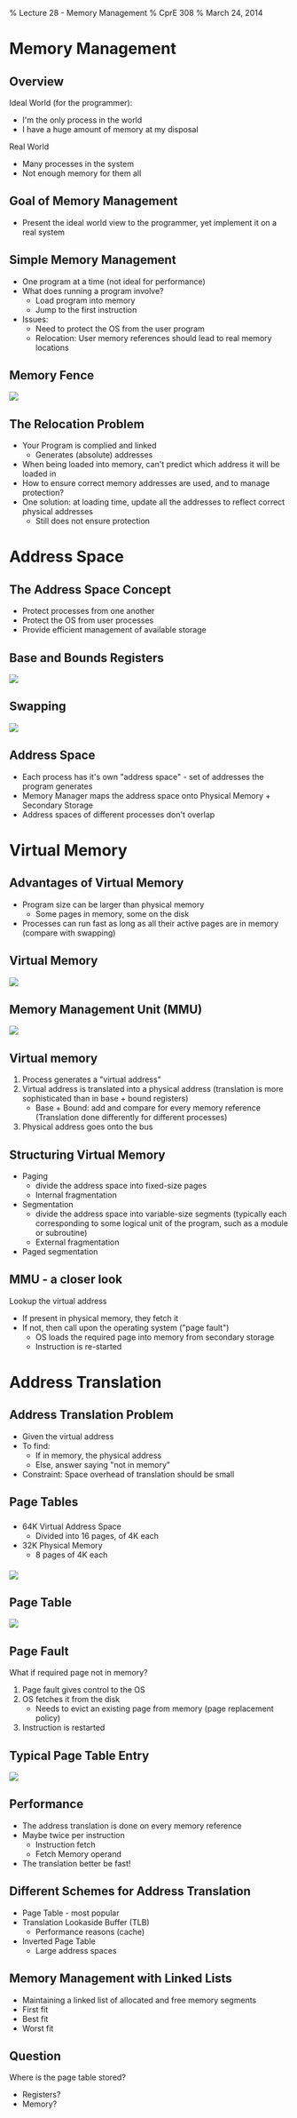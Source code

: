 % Lecture 28 - Memory Management
% CprE 308
% March 24, 2014

# Memory Management

## Overview
Ideal World (for the programmer):

 - I'm the only process in the world
 - I have a huge amount of memory at my disposal

Real World

 - Many processes in the system
 - Not enough memory for them all

## Goal of Memory Management
 - Present the ideal world view to the programmer, yet implement it on a real system

## Simple Memory Management
 - One program at a time (not ideal for performance)
 - What does running a program involve?
    - Load program into memory
    - Jump to the first instruction
 - Issues:
    - Need to protect the OS from the user program
    - Relocation: User memory references should lead to real memory locations

## Memory Fence
![](img/fence.png)

## The Relocation Problem
 - Your Program is complied and linked
    - Generates (absolute) addresses
 - When being loaded into memory, can't predict which address it will be loaded in
 - How to ensure correct memory addresses are used, and to manage protection?
 - One solution: at loading time, update all the addresses to reflect correct physical addresses
    - Still does not ensure protection

# Address Space

## The Address Space Concept
 - Protect processes from one another
 - Protect the OS from user processes
 - Provide efficient management of available storage

## Base and Bounds Registers
<!---
Base and Limit registers in book
Base - program start
limit - program length.
during reference (both fetch and read/write), add base value to address generated
-->
![](img/base_bound.png)

## Swapping
![](img/swapping.png)

## Address Space
<!---
Discuss memory management with bitmaps and linked lists.
-->
 - Each process has it's own "address space" - set of addresses the program generates
 - Memory Manager maps the address space onto Physical Memory + Secondary Storage
 - Address spaces of different processes don't overlap

# Virtual Memory

## Advantages of Virtual Memory
 - Program size can be larger than physical memory
    - Some pages in memory, some on the disk
 - Processes can run fast as long as all their active pages are in memory (compare with swapping)

## Virtual Memory
![](img/virtual_memory.png)

## Memory Management Unit (MMU)
![](img/mmu.png)

## Virtual memory
 1. Process generates a "virtual address"
 2. Virtual address is translated into a physical address (translation is more sophisticated than in base + bound registers)
     - Base + Bound: add and compare for every memory reference
     (Translation done differently for different processes)
 3. Physical address goes onto the bus

## Structuring Virtual Memory
 - Paging
    - divide the address space into fixed-size pages
    - Internal fragmentation
 - Segmentation
    - divide the address space into variable-size segments (typically each corresponding to some logical unit of the program, such as a module or subroutine)
    - External fragmentation
 - Paged segmentation

## MMU - a closer look
Lookup the virtual address

 - If present in physical memory, they fetch it
 - If not, then call upon the operating system ("page fault")
    - OS loads the required page into memory from secondary storage
    - Instruction is re-started

# Address Translation

## Address Translation Problem
 - Given the virtual address
 - To find:
    - If in memory, the physical address
    - Else, answer saying "not in memory"
 - Constraint: Space overhead of translation should be small

## Page Tables
###
####
<!---
Virtual addresses split into *pages*
Physical memory split into *page frames*
-->
 - 64K Virtual Address Space
    - Divided into 16 pages, of 4K each
 - 32K Physical Memory
    - 8 pages of 4K each

####
![](img/page_tables.png)

## Page Table
![](img/page_table.png)

## Page Fault
What if required page not in memory?

 1. Page fault gives control to the OS
 2. OS fetches it from the disk
    - Needs to evict an existing page from memory (page replacement policy)
 3. Instruction is restarted

## Typical Page Table Entry
<!---
Zooming in on a single entry:
 - Page frame number: physical location of page frame (then add offset)
 - Present/absent: 1 if entry is valid, 0 if not in memory
 - Protection: what sorts of accesses permitted. 0 for read/write, 1 for read only.  Or 3 bits: read,write,execute
 - Modified: Has it been modified?  *Dirty* bit
 - Referenced: set when referenced. Helps to choose eviction
 - Cache disabling: for pages that map device registers rather than memory.
-->
![](img/pt_entry.png)

## Performance
 - The address translation is done on every memory reference
 - Maybe twice per instruction
    - Instruction fetch
    - Fetch Memory operand
 - The translation better be fast!

## Different Schemes for Address Translation
 - Page Table - most popular
 - Translation Lookaside Buffer (TLB)
    - Performance reasons (cache)
 - Inverted Page Table
    - Large address spaces

## Memory Management with Linked Lists
 - Maintaining a linked list of allocated and free memory segments
 - First fit
 - Best fit
 - Worst fit

## Question
Where is the page table stored?

 - Registers?
 - Memory?
